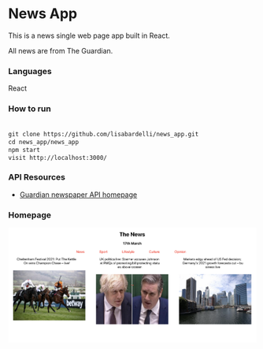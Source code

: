 # News App

This is a news single web page app built in React.

All news are from The Guardian.

### Languages

React

### How to run 


```

git clone https://github.com/lisabardelli/news_app.git
cd news_app/news_app
npm start
visit http://localhost:3000/

```

### API Resources

* [Guardian newspaper API homepage](http://open-platform.theguardian.com/documentation/)

### Homepage
![Home news](news-home.png)